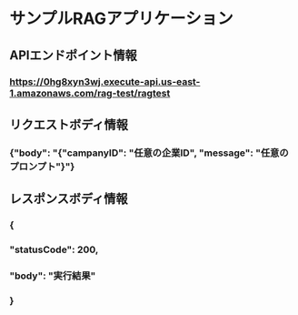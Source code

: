 # サンプルRAGアプリケーション
## APIエンドポイント情報
### https://0hg8xyn3wj.execute-api.us-east-1.amazonaws.com/rag-test/ragtest

## リクエストボディ情報
### {"body": "{\"campanyID\": \"任意の企業ID\", \"message\": \"任意のプロンプト\"}"}

## レスポンスボディ情報
### {
### "statusCode": 200,
### "body": "実行結果"
### }
